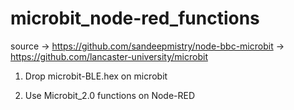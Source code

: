 # microbit_node-red_functions
source ->   https://github.com/sandeepmistry/node-bbc-microbit
->   https://github.com/lancaster-university/microbit

1)  Drop microbit-BLE.hex on microbit

2)  Use Microbit_2.0 functions on Node-RED
